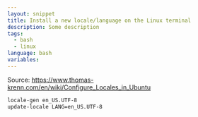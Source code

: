 ```yaml
---
layout: snippet
title: Install a new locale/language on the Linux terminal
description: Some description
tags:
  - bash
  - linux
language: bash
variables:
---
```


Source: <https://www.thomas-krenn.com/en/wiki/Configure_Locales_in_Ubuntu>

```bash
locale-gen en_US.UTF-8
update-locale LANG=en_US.UTF-8
```